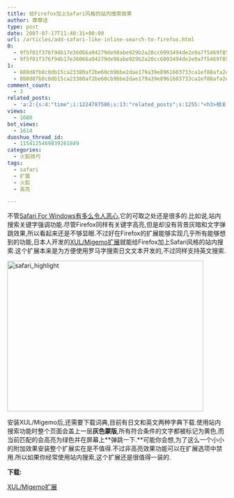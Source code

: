 ```yaml
---
title: 给Firefox加上Safari风格的站内搜索效果
author: 摩摩诘
type: post
date: 2007-07-17T11:40:31+00:00
url: /articles/add-safari-like-inline-search-to-firefox.html
0:
  - 9f5f01f376f94b17e36066a94279de98abe929b2a20cc6093494de2e9a7f5469f85d60b8868a90810183b07bdcec5a2f
  - 9f5f01f376f94b17e36066a94279de98abe929b2a20cc6093494de2e9a7f5469f85d60b8868a90810183b07bdcec5a2f
1:
  - 880d8fb8c0db15ca23380af2be60cb9bbe2dae179a39e8961603733ca1ef88afa2ed10cbac9a1101adca1e8ed9bd47e6
  - 880d8fb8c0db15ca23380af2be60cb9bbe2dae179a39e8961603733ca1ef88afa2ed10cbac9a1101adca1e8ed9bd47e6
comment_count:
  - 3
related_posts:
  - 'a:2:{s:4:"time";i:1224787586;s:13:"related_posts";s:1255:"<h3>相关日志</h3><ul class="related_post"><li><a href="http://www.digglife.cn/articles/firefox-addons-weekly-issue3.html" title="一周Firefox扩展推荐-第三辑">一周Firefox扩展推荐-第三辑</a></li><li><a href="http://www.digglife.cn/articles/firefox-addons-weekly-issue2.html" title="一周Firefox扩展推荐-第二辑">一周Firefox扩展推荐-第二辑</a></li><li><a href="http://www.digglife.cn/articles/firefox-addons-weekly-issue1.html" title="一周Firefox扩展推荐-第一辑">一周Firefox扩展推荐-第一辑</a></li><li><a href="http://www.digglife.cn/articles/social-web-firefox-yoono.html" title="社会化浏览器扩展Yoono">社会化浏览器扩展Yoono</a></li><li><a href="http://www.digglife.cn/articles/add-google-toolbar-functions-firefox3.html" title="给Firefox 3添加Google Toolbar的功能">给Firefox 3添加Google Toolbar的功能</a></li><li><a href="http://www.digglife.cn/articles/firefox-addons-new-site.html" title="Firefox 3附加软件页面预览">Firefox 3附加软件页面预览</a></li><li><a href="http://www.digglife.cn/articles/creat-a-ultimate-web-development-tool-with-firefox.html" title="让Firefox变成终极网页设计工具">让Firefox变成终极网页设计工具</a></li></ul>";}'
views:
  - 1688
bot_views:
  - 1614
duoshuo_thread_id:
  - 1154125469839261849
categories:
  - 火狐技巧
tags:
  - safari
  - 扩展
  - 火狐
  - 高亮

---
```

不管<a target="_blank" href="https://www.digglife.net/articles/safari-30-alpha-for-windows-released.html">Safari For Windows有多么令人恶心</a>,它的可取之处还是很多的.比如说,站内搜索关键字强调功能.尽管Firefox同样有关键字高亮,但是却没有背景灰暗和文字弹跳效果,所以看起来还是不够显眼.不过好在Firefox的扩展能够实现几乎所有能够想到的功能,日本人开发的<a target="_blank" href="https://addons.mozilla.org/en-US/firefox/addon/5239">XUL/Migemo扩展</a>就能给Firefox加上Safari风格的站内搜索.这个扩展本来是为方便使用罗马字搜索日文文本开发的,不过同样支持英文搜索.

<a atomicselection="true" href="http://wpcache.yo2.cn/wp-content/uploads/3/379/2007/07/safari-highlight.png"><img border="0" width="450" src="http://digglife.qiniudn.com/qiniu/1255/image/03cb294bc693bd5c3c580c98512917f2.png" alt="safari_highlight" height="345" style="border: 0px" /></a>

安装XUL/Migemo后,还需要下载词典,目前有日文和英文两种字典下载.使用站内搜索功能时整个页面会盖上一层**灰色蒙版**,所有符合条件的文字都被标记为黄色,而当前匹配的会高亮为绿色并在屏幕上**弹跳一下.**可能你会想,为了这么一个小小的附加效果安装整个扩展实在是不值得.不过非高亮效果功能可以在扩展选项中禁用.所以如果你经常使用站内搜索,这个扩展还是很值得一装的.

**下载:**

<a target="_blank" href="https://addons.mozilla.org/en-US/firefox/downloads/file/17584/xul_migemo-0.7.4-fx+tb.xpi">XUL/Migemo扩展</a>